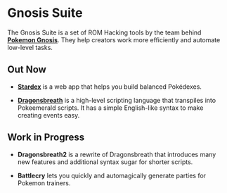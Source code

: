 # Gnosis Suite

The Gnosis Suite is a set of ROM Hacking tools by the team behind **[Pokemon Gnosis](https://github.com/tipsypastels/pokegnosis)**. They help creators work more efficiently and automate low-level tasks.

## Out Now
- **[Stardex](https://stardex.dakota.zone)** is a web app that helps you build balanced Pokédexes.

- **[Dragonsbreath](https://github.com/tipsypastels/dragonsbreath)** is a high-level scripting language that transpiles into Pokeemerald scripts. It has a simple English-like syntax to make creating events easy.

## Work in Progress
- **Dragonsbreath2** is a rewrite of Dragonsbreath that introduces many new features and additional syntax sugar for shorter scripts.

- **Battlecry** lets you quickly and automagically generate parties for Pokemon trainers.
